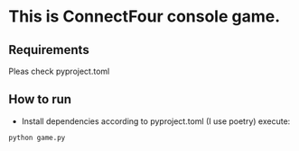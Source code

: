 # This is ConnectFour console game.

## Requirements
Pleas check pyproject.toml

## How to run
- Install dependencies according to pyproject.toml (I use poetry)
execute: 
```sh
python game.py
```
 